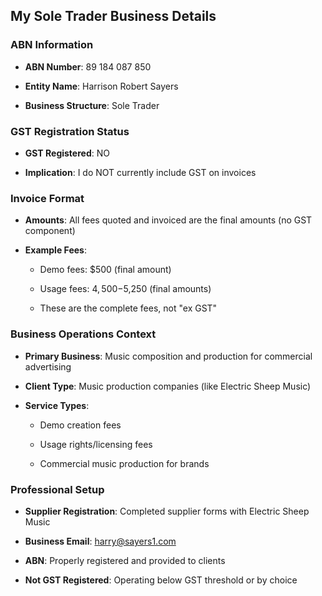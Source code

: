 ## My Sole Trader Business Details

### **ABN Information**

- **ABN Number**: 89 184 087 850

- **Entity Name**: Harrison Robert Sayers

- **Business Structure**: Sole Trader

### **GST Registration Status**

- **GST Registered**: NO

- **Implication**: I do NOT currently include GST on invoices

### **Invoice Format**

- **Amounts**: All fees quoted and invoiced are the final amounts (no GST component)

- **Example Fees**:

  - Demo fees: $500 (final amount)

  - Usage fees: $4,500-$5,250 (final amounts)

  - These are the complete fees, not "ex GST"

### **Business Operations Context**

- **Primary Business**: Music composition and production for commercial advertising

- **Client Type**: Music production companies (like Electric Sheep Music)

- **Service Types**:

  - Demo creation fees

  - Usage rights/licensing fees

  - Commercial music production for brands

### **Professional Setup**

- **Supplier Registration**: Completed supplier forms with Electric Sheep Music

- **Business Email**: harry@sayers1.com

- **ABN**: Properly registered and provided to clients

- **Not GST Registered**: Operating below GST threshold or by choice
